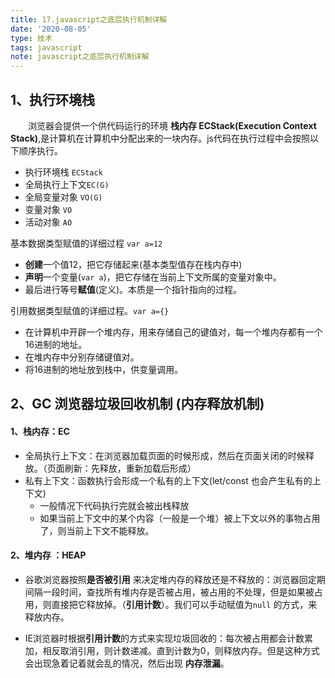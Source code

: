 ```yaml
---
title: 17.javascript之底层执行机制详解
date: '2020-08-05'
type: 技术
tags: javascript
note: javascript之底层执行机制详解
---
```



## 1、执行环境栈
&#8195;&#8195;浏览器会提供一个供代码运行的环境 **栈内存 ECStack(Execution Context Stack)**,是计算机在计算机中分配出来的一块内存。js代码在执行过程中会按照以下顺序执行。
+ 执行环境栈 `ECStack`
+ 全局执行上下文`EC(G)` 
+ 全局变量对象 `VO(G)`
+ 变量对象 `VO`
+ 活动对象 `AO`

基本数据类型赋值的详细过程 `var a=12`
+ **创建**一个值12，把它存储起来(基本类型值存在栈内存中)
+ **声明**一个变量(`var a`)，把它存储在当前上下文所属的变量对象中。
+ 最后进行等号**赋值**(定义)。本质是一个指针指向的过程。

引用数据类型赋值的详细过程。`var a={}`
+ 在计算机中开辟一个堆内存，用来存储自己的键值对，每一个堆内存都有一个16进制的地址。
+ 在堆内存中分别存储键值对。
+ 将16进制的地址放到栈中，供变量调用。


## 2、GC 浏览器垃圾回收机制 (内存释放机制)
#### 1、栈内存：EC
+ 全局执行上下文：在浏览器加载页面的时候形成，然后在页面关闭的时候释放。（页面刷新：先释放，重新加载后形成）
+ 私有上下文：函数执行会形成一个私有的上下文(let/const 也会产生私有的上下文)
    + 一般情况下代码执行完就会被出栈释放
    + 如果当前上下文中的某个内容（一般是一个堆）被上下文以外的事物占用了，则当前上下文不能释放。
#### 2、堆内存 ：HEAP
+ 谷歌浏览器按照**是否被引用** 来决定堆内存的释放还是不释放的：浏览器回定期间隔一段时间，查找所有堆内存是否被占用，被占用的不处理，但是如果被占用，则直接把它释放掉。（**引用计数**）。我们可以手动赋值为`null` 的方式，来释放内存。

+ IE浏览器时根据**引用计数**的方式来实现垃圾回收的：每次被占用都会计数累加，相反取消引用，则计数递减。直到计数为0，则释放内存。但是这种方式会出现急着记着就会乱的情况，然后出现 **内存泄漏**。


